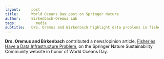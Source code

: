 ```yaml
---
layout:     post
title:      World Oceans Day post on Springer Nature
author:     Birkenbach-Oremus Lab
tags: 		  media
subtitle:   Drs. Oremus and Birkenbach highlight data problems in fisheries
---
```

**Drs. Oremus and Birkenbach** contributed a news/opinion article, [Fisheries Have a Data Infrastructure Problem](https://bit.ly/2BKch8n), on the Springer Nature Sustainability Community website in honor of World Oceans Day.
